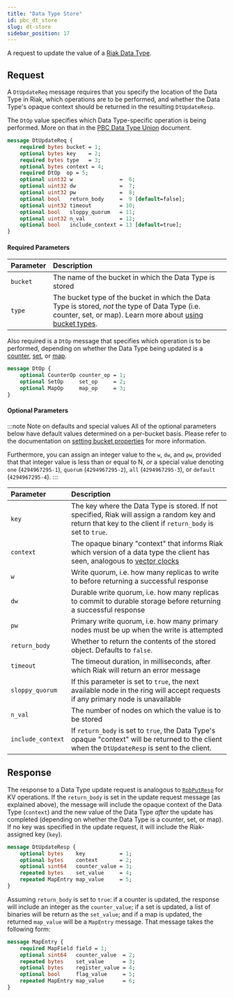 ```yaml
---
title: "Data Type Store"
id: pbc_dt_store
slug: dt-store
sidebar_position: 17
---
```


A request to update the value of a [Riak Data Type](../../../developing/data-types/index.md).

## Request

A `DtUpdateReq` message requires that you specify the location of the
Data Type in Riak, which operations are to be performed, and whether the
Data Type's opaque context should be returned in the resulting
`DtUpdateResp`.

The `DtOp` value specifies which Data Type-specific operation is being
performed. More on that in the [PBC Data Type Union](../../../developing/api/protocol-buffers/dt-union.md) document.

```protobuf
message DtUpdateReq {
    required bytes bucket = 1;
    optional bytes key    = 2;
    required bytes type   = 3;
    optional bytes context = 4;
    required DtOp  op = 5;
    optional uint32 w               =  6;
    optional uint32 dw              =  7;
    optional uint32 pw              =  8;
    optional bool   return_body     =  9 [default=false];
    optional uint32 timeout         = 10;
    optional bool   sloppy_quorum   = 11;
    optional uint32 n_val           = 12;
    optional bool   include_context = 13 [default=true];
}
```

#### Required Parameters

| Parameter | Description                                                                                                                                                                                                        |
|:----------|:-------------------------------------------------------------------------------------------------------------------------------------------------------------------------------------------------------------------|
| `bucket`  | The name of the bucket in which the Data Type is stored                                                                                                                                                            |
| `type`    | The bucket type of the bucket in which the Data Type is stored, *not* the type of Data Type (i.e. counter, set, or map). Learn more about [using bucket types](../../../using/cluster-operations/bucket-types.md). |

Also required is a `DtOp` message that specifies which operation is to
be performed, depending on whether the Data Type being updated is a
[counter](../../../developing/api/protocol-buffers/dt-counter-store.md), [set](../../../developing/api/protocol-buffers/dt-set-store.md), or [map](../../../developing/api/protocol-buffers/dt-map-store.md).

```protobuf
message DtOp {
    optional CounterOp counter_op = 1;
    optional SetOp     set_op     = 2;
    optional MapOp     map_op     = 3;
}
```

#### Optional Parameters

:::note Note on defaults and special values
All of the optional parameters below have default values determined on a
per-bucket basis. Please refer to the documentation on [setting bucket properties](./set-bucket-props.md) for more information.

Furthermore, you can assign an integer value to the `w`, `dw`, and
`pw`, provided that that integer value is less than or equal to N, *or*
a special value denoting `one` (`4294967295-1`), `quorum`
(`4294967295-2`), `all` (`4294967295-3`), or `default` (`4294967295-4`).
:::

| Parameter         | Description                                                                                                                                                           |
|:------------------|:----------------------------------------------------------------------------------------------------------------------------------------------------------------------|
| `key`             | The key where the Data Type is stored. If not specified, Riak will assign a random key and return that key to the client if `return_body` is set to `true`.           |
| `context`         | The opaque binary "context" that informs Riak which version of a data type the client has seen, analogous to [vector clocks](../../../learn/glossary.md#vector-clock) |
| `w`               | Write quorum, i.e. how many replicas to write to before returning a successful response                                                                               |
| `dw`              | Durable write quorum, i.e. how many replicas to commit to durable storage before returning a successful response                                                      |
| `pw`              | Primary write quorum, i.e. how many primary nodes must be up when the write is attempted                                                                              |
| `return_body`     | Whether to return the contents of the stored object. Defaults to `false`.                                                                                             |
| `timeout`         | The timeout duration, in milliseconds, after which Riak will return an error message                                                                                  |
| `sloppy_quorum`   | If this parameter is set to `true`, the next available node in the ring will accept requests if any primary node is unavailable                                       |
| `n_val`           | The number of nodes on which the value is to be stored                                                                                                                |
| `include_context` | If `return_body` is set to `true`, the Data Type's opaque "context" will be returned to the client when the `DtUpdateResp` is sent to the client.                     |

## Response

The response to a Data Type update request is analogous to
[`RpbPutResp`](../../../developing/api/protocol-buffers/store-object.md) for KV operations. If the
`return_body` is set in the update request message (as explained above),
the message will include the opaque context of the Data Type (`context`)
and the new value of the Data Type *after* the update has completed
(depending on whether the Data Type is a counter, set, or map). If no
key was specified in the update request, it will include the
Riak-assigned key (`key`).

```protobuf
message DtUpdateResp {
    optional bytes    key           = 1;
    optional bytes    context       = 2;
    optional sint64   counter_value = 3;
    repeated bytes    set_value     = 4;
    repeated MapEntry map_value     = 5;
}
```

Assuming `return_body` is set to `true`: if a counter is updated, the
response will include an integer as the `counter_value`; if a set is
updated, a list of binaries will be return as the `set_value`; and if a
map is updated, the returned `map_value` will be a `MapEntry` message.
That message takes the following form:

```protobuf
message MapEntry {
    required MapField field = 1;
    optional sint64   counter_value  = 2;
    repeated bytes    set_value      = 3;
    optional bytes    register_value = 4;
    optional bool     flag_value     = 5;
    repeated MapEntry map_value      = 6;
}
```

